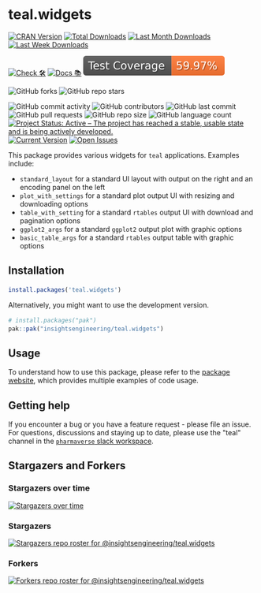 # teal.widgets

<!-- start badges -->
[![CRAN Version](https://www.r-pkg.org/badges/version/teal.widgets?color=green)](https://cran.r-project.org/package=teal.widgets)
[![Total Downloads](http://cranlogs.r-pkg.org/badges/grand-total/teal.widgets?color=green)](https://cran.r-project.org/package=teal.widgets)
[![Last Month Downloads](http://cranlogs.r-pkg.org/badges/last-month/teal.widgets?color=green)](https://cran.r-project.org/package=teal.widgets)
[![Last Week Downloads](http://cranlogs.r-pkg.org/badges/last-week/teal.widgets?color=green)](https://cran.r-project.org/package=teal.widgets)

[![Check 🛠](https://github.com/insightsengineering/teal.widgets/actions/workflows/check.yaml/badge.svg)](https://insightsengineering.github.io/teal.widgets/main/unit-test-report/)
[![Docs 📚](https://github.com/insightsengineering/teal.widgets/actions/workflows/docs.yaml/badge.svg)](https://insightsengineering.github.io/teal.widgets/)
[![Code Coverage 📔](https://raw.githubusercontent.com/insightsengineering/teal.widgets/_xml_coverage_reports/data/main/badge.svg)](https://insightsengineering.github.io/teal.widgets/main/coverage-report/)

![GitHub forks](https://img.shields.io/github/forks/insightsengineering/teal.widgets?style=social)
![GitHub repo stars](https://img.shields.io/github/stars/insightsengineering/teal.widgets?style=social)

![GitHub commit activity](https://img.shields.io/github/commit-activity/m/insightsengineering/teal.widgets)
![GitHub contributors](https://img.shields.io/github/contributors/insightsengineering/teal.widgets)
![GitHub last commit](https://img.shields.io/github/last-commit/insightsengineering/teal.widgets)
![GitHub pull requests](https://img.shields.io/github/issues-pr/insightsengineering/teal.widgets)
![GitHub repo size](https://img.shields.io/github/repo-size/insightsengineering/teal.widgets)
![GitHub language count](https://img.shields.io/github/languages/count/insightsengineering/teal.widgets)
[![Project Status: Active – The project has reached a stable, usable state and is being actively developed.](https://www.repostatus.org/badges/latest/active.svg)](https://www.repostatus.org/#active)
[![Current Version](https://img.shields.io/github/r-package/v/insightsengineering/teal.widgets/main?color=purple\&label=package%20version)](https://github.com/insightsengineering/teal.widgets/tree/main)
[![Open Issues](https://img.shields.io/github/issues-raw/insightsengineering/teal.widgets?color=red\&label=open%20issues)](https://github.com/insightsengineering/teal.widgets/issues?q=is%3Aissue+is%3Aopen+sort%3Aupdated-desc)
<!-- end badges -->

This package provides various widgets for `teal` applications. Examples include:

- `standard_layout` for a standard UI layout with output on the right and an encoding panel on the left
- `plot_with_settings` for a standard plot output UI with resizing and downloading options
- `table_with_setting` for a standard `rtables` output UI with download and pagination options
- `ggplot2_args` for a standard `ggplot2` output plot with graphic options
- `basic_table_args` for a standard `rtables` output table with graphic options

## Installation

```r
install.packages('teal.widgets')
```

Alternatively, you might want to use the development version.

```r
# install.packages("pak")
pak::pak("insightsengineering/teal.widgets")
```

## Usage

To understand how to use this package, please refer to the [package website](https://insightsengineering.github.io/teal.widgets/), which provides multiple examples of code usage.

## Getting help

If you encounter a bug or you have a feature request - please file an issue. For questions, discussions and staying up to date, please use the "teal" channel in the [`pharmaverse` slack workspace](https://pharmaverse.slack.com).

## Stargazers and Forkers

### Stargazers over time

[![Stargazers over time](https://starchart.cc/insightsengineering/teal.widgets.svg)](https://starchart.cc/insightsengineering/teal.widgets)

### Stargazers

[![Stargazers repo roster for @insightsengineering/teal.widgets](http://reporoster.com/stars/insightsengineering/teal.widgets)](https://github.com/insightsengineering/teal.widgets/stargazers)

### Forkers

[![Forkers repo roster for @insightsengineering/teal.widgets](http://reporoster.com/forks/insightsengineering/teal.widgets)](https://github.com/insightsengineering/teal.widgets/network/members)
